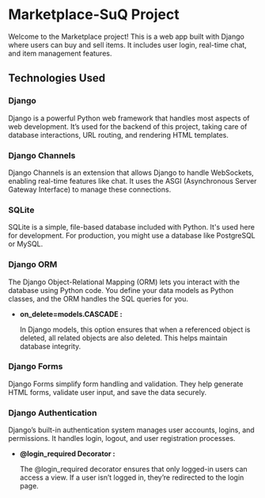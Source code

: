 # Marketplace-SuQ Project

Welcome to the Marketplace project! This is a web app built with Django where users can buy and sell items. It includes user login, real-time chat, and item management features.

## Technologies Used
### Django
Django is a powerful Python web framework that handles most aspects of web development. It’s used for the backend of this project, taking care of database interactions, URL routing, and rendering HTML templates.

### Django Channels
Django Channels is an extension that allows Django to handle WebSockets, enabling real-time features like chat. It uses the ASGI (Asynchronous Server Gateway Interface) to manage these connections.

### SQLite
SQLite is a simple, file-based database included with Python. It's used here for development. For production, you might use a database like PostgreSQL or MySQL.

### Django ORM
The Django Object-Relational Mapping (ORM) lets you interact with the database using Python code. You define your data models as Python classes, and the ORM handles the SQL queries for you.

- **on_delete=models.CASCADE :**

    In Django models, this option ensures that when a referenced object is deleted, all related objects are also deleted. This helps maintain database integrity.

### Django Forms
Django Forms simplify form handling and validation. They help generate HTML forms, validate user input, and save the data securely.

### Django Authentication
Django’s built-in authentication system manages user accounts, logins, and permissions. It handles login, logout, and user registration processes.

- **@login_required Decorator :**

    The @login_required decorator ensures that only logged-in users can access a view. If a user isn’t logged in, they’re redirected to the login page.


